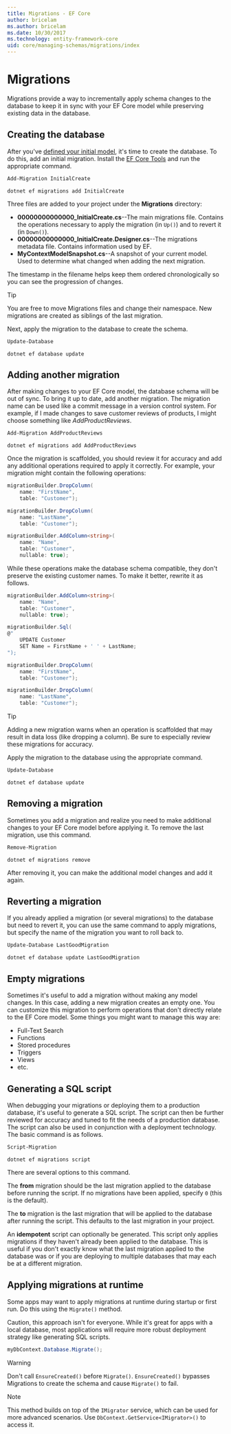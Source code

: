 ```yaml
---
title: Migrations - EF Core
author: bricelam
ms.author: bricelam
ms.date: 10/30/2017
ms.technology: entity-framework-core
uid: core/managing-schemas/migrations/index
---
```

Migrations
==========
Migrations provide a way to incrementally apply schema changes to the database to keep it in sync with your EF Core
model while preserving existing data in the database.

Creating the database
---------------------
After you've [defined your initial model][1], it's time to create the database. To do this, add an initial migration.
Install the [EF Core Tools][2] and run the appropriate command.

``` powershell
Add-Migration InitialCreate
```
``` Console
dotnet ef migrations add InitialCreate
```

Three files are added to your project under the **Migrations** directory:

* **00000000000000_InitialCreate.cs**--The main migrations file. Contains the operations necessary to apply the
  migration (in `Up()`) and to revert it (in `Down()`).
* **00000000000000_InitialCreate.Designer.cs**--The migrations metadata file. Contains information used by EF.
* **MyContextModelSnapshot.cs**--A snapshot of your current model. Used to determine what changed when adding the next
  migration.

The timestamp in the filename helps keep them ordered chronologically so you can see the progression of changes.

> [!TIP]
> You are free to move Migrations files and change their namespace. New migrations are created as siblings of the last
> migration.

Next, apply the migration to the database to create the schema.

``` powershell
Update-Database
```
``` Console
dotnet ef database update
```

Adding another migration
------------------------
After making changes to your EF Core model, the database schema will be out of sync. To bring it up to date, add another
migration. The migration name can be used like a commit message in a version control system. For example, if I made
changes to save customer reviews of products, I might choose something like *AddProductReviews*.

``` powershell
Add-Migration AddProductReviews
```
``` Console
dotnet ef migrations add AddProductReviews
```

Once the migration is scaffolded, you should review it for accuracy and add any additional operations required to apply
it correctly. For example, your migration might contain the following operations:

``` csharp
migrationBuilder.DropColumn(
    name: "FirstName",
    table: "Customer");

migrationBuilder.DropColumn(
    name: "LastName",
    table: "Customer");

migrationBuilder.AddColumn<string>(
    name: "Name",
    table: "Customer",
    nullable: true);
```

While these operations make the database schema compatible, they don't preserve the existing customer names. To make
it better, rewrite it as follows.

``` csharp
migrationBuilder.AddColumn<string>(
    name: "Name",
    table: "Customer",
    nullable: true);

migrationBuilder.Sql(
@"
    UPDATE Customer
    SET Name = FirstName + ' ' + LastName;
");

migrationBuilder.DropColumn(
    name: "FirstName",
    table: "Customer");

migrationBuilder.DropColumn(
    name: "LastName",
    table: "Customer");
```

> [!TIP]
> Adding a new migration warns when an operation is scaffolded that may result in data loss (like dropping a column). Be
> sure to especially review these migrations for accuracy.

Apply the migration to the database using the appropriate command.

``` powershell
Update-Database
```
``` Console
dotnet ef database update
```

Removing a migration
--------------------
Sometimes you add a migration and realize you need to make additional changes to your EF Core model before applying it.
To remove the last migration, use this command.

``` powershell
Remove-Migration
```
``` Console
dotnet ef migrations remove
```

After removing it, you can make the additional model changes and add it again.

Reverting a migration
---------------------
If you already applied a migration (or several migrations) to the database but need to revert it, you can use the same
command to apply migrations, but specify the name of the migration you want to roll back to.

``` powershell
Update-Database LastGoodMigration
```
``` Console
dotnet ef database update LastGoodMigration
```

Empty migrations
----------------
Sometimes it's useful to add a migration without making any model changes. In this case, adding a new migration creates
an empty one. You can customize this migration to perform operations that don't directly relate to the EF Core model.
Some things you might want to manage this way are:

* Full-Text Search
* Functions
* Stored procedures
* Triggers
* Views
* etc.

Generating a SQL script
-----------------------
When debugging your migrations or deploying them to a production database, it's useful to generate a SQL script. The
script can then be further reviewed for accuracy and tuned to fit the needs of a production database. The script can
also be used in conjunction with a deployment technology. The basic command is as follows.

``` powershell
Script-Migration
```
``` Console
dotnet ef migrations script
```

There are several options to this command.

The **from** migration should be the last migration applied to the database before running the script. If no migrations
have been applied, specify `0` (this is the default).

The **to** migration is the last migration that will be applied to the database after running the script. This defaults
to the last migration in your project.

An **idempotent** script can optionally be generated. This script only applies migrations if they haven't already been
applied to the database. This is useful if you don't exactly know what the last migration applied to the database was or
if you are deploying to multiple databases that may each be at a different migration.

Applying migrations at runtime
------------------------------
Some apps may want to apply migrations at runtime during startup or first run. Do this using the `Migrate()` method.

Caution, this approach isn't for everyone. While it's great for apps with a local database, most applications will
require more robust deployment strategy like generating SQL scripts.

``` csharp
myDbContext.Database.Migrate();
```

> [!WARNING]
> Don't call `EnsureCreated()` before `Migrate()`. `EnsureCreated()` bypasses Migrations to create the schema and
> cause `Migrate()` to fail.

> [!NOTE]
> This method builds on top of the `IMigrator` service, which can be used for more advanced scenarios. Use
> `DbContext.GetService<IMigrator>()` to access it.


  [1]: ../../modeling/index.md
  [2]: ../../miscellaneous/cli/index.md

